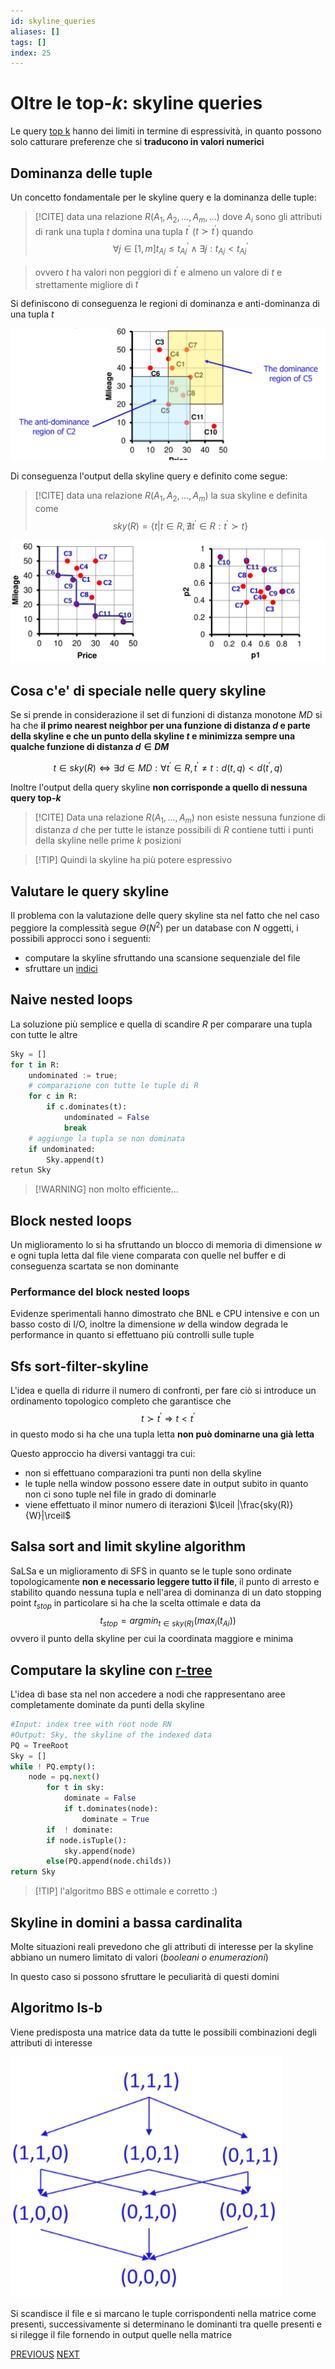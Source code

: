 ```yaml
---
id: skyline_queries
aliases: []
tags: []
index: 25
---
```


# Oltre le top-$k$: skyline queries

Le query [top k](tecnologie_basi_dati/top_k_queries.md) hanno dei limiti in termine di espressività, in quanto possono solo catturare preferenze che si **traducono in valori numerici**

## Dominanza delle tuple

Un concetto fondamentale per le skyline query e la dominanza delle tuple:

>[!CITE] data una relazione $R(A_1,A_2,...,A_m,...)$ dove $A_i$ sono gli attributi di rank una tupla $t$ domina una tupla $t^{'}$ ($t \succ t^{'}$) quando $$\forall j \in [1,m] t_{Aj} \leq t^{'}_{Aj} \land \exists j: t_{Aj} \lt t^{'}_{Aj}$$

>ovvero $t$ ha valori non peggiori di $t^{'}$ e almeno un valore di $t$ e strettamente migliore di $t^{'}$

Si definiscono di conseguenza le regioni di dominanza e anti-dominanza di una tupla $t$

![](assets/tecnologie_basi_dati/Pasted%20image%2020250220161559.png)

Di conseguenza l'output della skyline query e definito come segue:

>[!CITE] data una relazione $R(A_1,A_2,...,A_m)$ la sua skyline e definita come $$sky(R) = \{t | t \in R, \nexists t^{'} \in R: t^{'} \succ t\}$$

![](assets/tecnologie_basi_dati/Pasted%20image%2020250220162016.png)

## Cosa c'e' di speciale nelle query skyline

Se si prende in considerazione il set di funzioni di distanza monotone $MD$ si ha che **il primo nearest neighbor per una funzione di distanza $d$ e parte della skyline e  che un punto della skyline $t$ e minimizza sempre una qualche funzione di distanza $d \in DM$**

$$
t \in sky(R) \Leftrightarrow  \exists d \in MD: \forall t^{'} \in R, t^{'} \neq t: d(t,q) \lt d(t^{'},q)
$$

Inoltre l'output della query skyline **non corrisponde a quello di nessuna query top-$k$**

>[!CITE] Data una relazione $R(A_1,...,A_m)$ non esiste nessuna funzione di distanza $d$ che per tutte le istanze possibili di $R$ contiene tutti i punti della skyline nelle prime $k$ posizioni

>[!TIP] Quindi la skyline ha più potere espressivo

## Valutare le query skyline

Il problema con la valutazione delle query skyline sta nel fatto che nel caso peggiore la complessità segue $\Theta(N^2)$  per un database con $N$ oggetti, i possibili approcci sono i seguenti:

- computare la skyline sfruttando una scansione sequenziale del file
- sfruttare un [indici](tecnologie_basi_dati/indici.md)

## Naive nested loops

La soluzione più semplice e quella di scandire $R$ per comparare una tupla con tutte le altre

```python
Sky = []
for t in R:
	undominated := true;
	# comparazione con tutte le tuple di R
	for c in R:
		if c.dominates(t):
			undominated = False
			break
	# aggiunge la tupla se non dominata
	if undominated:
		Sky.append(t)
retun Sky
```
>[!WARNING] non molto efficiente...

## Block nested loops

Un miglioramento lo si ha  sfruttando un blocco di memoria di dimensione $w$  e ogni tupla letta dal file viene comparata con quelle nel buffer e di conseguenza scartata se non dominante

### Performance del block nested loops

Evidenze sperimentali hanno dimostrato che BNL e CPU intensive e con un basso costo di I/O, inoltre la dimensione $w$ della window degrada le performance in quanto  si effettuano più controlli sulle tuple

## Sfs sort-filter-skyline

L'idea e quella di ridurre il numero di confronti, per fare ciò si introduce un ordinamento topologico completo che garantisce che $$t \succ t^{'} \Rightarrow t \lt t^{'}$$ in questo modo si ha che una tupla letta **non può dominarne una già letta**

Questo approccio ha diversi vantaggi tra cui:

- non si effettuano comparazioni tra punti non della skyline
- le tuple nella window possono essere date in output subito in quanto non ci sono tuple nel file in grado di dominarle
- viene effettuato il minor numero di iterazioni $\lceil |\frac{sky(R)}{W}|\rceil$

## Salsa sort and limit skyline algorithm

SaLSa e un miglioramento di SFS in quanto se le tuple sono ordinate topologicamente **non e necessario leggere tutto il file**, il punto di arresto e stabilito quando nessuna tupla e nell'area di dominanza di un dato stopping point $t_{stop}$ in particolare si ha che la scelta ottimale e data da $$ t_{stop} = argmin_{t \in sky(R)}(max_i(t_{Ai}))$$ ovvero il punto della skyline per cui la coordinata maggiore e minima


## Computare la skyline con [r-tree](tecnologie_basi_dati/r-tree.md)

L'idea di base sta nel non accedere a nodi che rappresentano aree completamente dominate da punti della skyline

```python
#Input: index tree with root node RN
#Output: Sky, the skyline of the indexed data
PQ = TreeRoot
Sky = []
while ! PQ.empty():
	node = pq.next()
		for t in sky:
			dominate = False
			if t.dominates(node):
				dominate = True
		if  ! dominate:
		if node.isTuple():
			sky.append(node)
		else(PQ.append(node.childs))
return Sky
```

>[!TIP] l'algoritmo BBS e ottimale e corretto :)

## Skyline in domini a bassa cardinalita

Molte situazioni reali prevedono che gli attributi di interesse per la skyline abbiano un numero limitato di valori (*booleani o enumerazioni*)

In questo caso si possono sfruttare le peculiarità di questi domini

## Algoritmo ls-b

Viene predisposta una matrice data da tutte le possibili combinazioni degli attributi di interesse

![](assets/tecnologie_basi_dati/Pasted%20image%2020250220174021.png)

Si scandisce il file e si marcano le tuple corrispondenti nella matrice come presenti, successivamente si determinano le dominanti tra quelle presenti e si rilegge il file fornendo in output quelle nella matrice

[PREVIOUS](tecnologie_basi_dati/ranksql.md) [NEXT](tecnologie_basi_dati/big_data.md)
